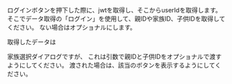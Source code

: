 ログインボタンを押下した際に、jwtを取得し、そこからuserIdを取得します。
そこでデータ取得の「ログイン」を使用して、親IDや家族ID、子供IDを取得してください。
ない場合はオプショナルにします。

取得したデータは

家族選択ダイアログですが、
これは引数で親IDと子供IDをオプショナルで渡すようにしてください。
渡された場合は、該当のボタンを表示するようにしてください。
